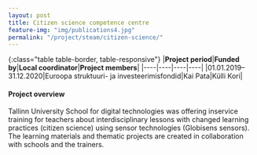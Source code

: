 ```yaml
---
layout: post
title: Citizen science competence centre 
feature-img: "img/publications4.jpg"
permalink: "/project/steam/citizen-science/"
---
```


{:class="table table-border, table-responsive"}
|**Project period**|**Funded by**|**Local coordinator**|**Project members**|
|----|----|----|----|
|01.01.2019–31.12.2020|Euroopa struktuuri- ja investeerimisfondid|Kai Pata|Külli Kori|

#### Project overview
Tallinn University School for digital technologies was offering inservice training for teachers about interdisciplinary lessons with changed learning practices (citizen science) using sensor technologies (Globisens sensors). The learning materials and thematic projects are created in collaboration with schools and the trainers.  
